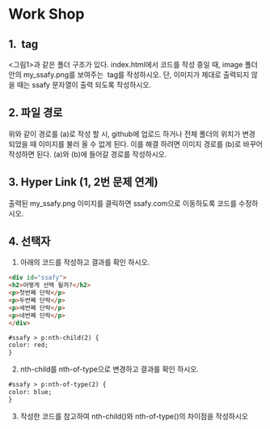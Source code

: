 # Work Shop

## 1. <img> tag

<그림1>과 같은 폴더 구조가 있다. index.html에서 코드를 작성 중일 때, 
image 폴더 안의 my_ssafy.png를 보여주는 <img> tag를 작성하시오. 
단, 이미지가 제대로 출력되지 않을 때는 ssafy 문자열이 출력 되도록 작성하시오.





## 2. 파일 경로

위와 같이 경로를 (a)로 작성 할 시, github에 업로드 하거나 전체 폴더의 위치가
변경 되었을 때 이미지를 불러 올 수 없게 된다. 
이를 해결 하려면 이미지 경로를 (b)로 바꾸어 작성하면 된다. 
(a)와 (b)에 들어갈 경로를 작성하시오.



## 3. Hyper Link (1, 2번 문제 연계)

출력된 my_ssafy.png 이미지를 클릭하면 ssafy.com으로 이동하도록 코드를 수정하시오. 



## 4. 선택자

1. 아래의 코드를 작성하고 결과를 확인 하시오.

```html
<div id="ssafy">
<h2>어떻게 선택 될까?</h2>
<p>첫번째 단락</p>
<p>두번째 단락</p>
<p>세번째 단락</p>
<p>네번째 단락</p>
</div>
```

```html
#ssafy > p:nth-child(2) {
color: red;
}
```

2. nth-child를 nth-of-type으로 변경하고 결과를 확인 하시오.
```html
#ssafy > p:nth-of-type(2) {
color: blue;
}
```

3. 작성한 코드를 참고하여 nth-child()와 nth-of-type()의 차이점을 작성하시오